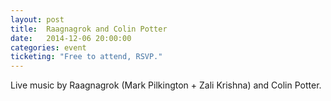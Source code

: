 ```yaml
---
layout: post
title:  Raagnagrok and Colin Potter
date:   2014-12-06 20:00:00
categories: event
ticketing: "Free to attend, RSVP."
---
```

Live music by Raagnagrok (Mark Pilkington + Zali Krishna) and Colin Potter.